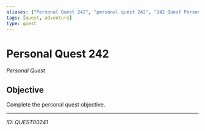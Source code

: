 ```yaml
---
aliases: ["Personal Quest 242", "personal quest 242", "242 Quest Personal"]
tags: [quest, adventure]
type: quest
---
```


# Personal Quest 242

*Personal Quest*

## Objective
Complete the personal quest objective.

---
*ID: QUEST00241*
